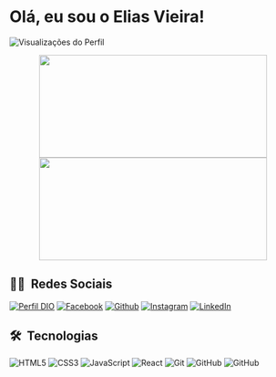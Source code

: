 # Olá, eu sou o Elias Vieira!

<p align="left"> <img src="https://komarev.com/ghpvc/?username=elvieira&color=blue&label=Visualizações+do+Perfil" alt="Visualizações do Perfil" />
<div align="center">
<div align="center">
  <img height="180em" width="400em" src="https://github-readme-stats.vercel.app/api?username=elvieira&custom_title=Estatísticas+do+GitHub&show_icons=true&theme=github_dark&include_all_commits=true&count_private=true"/>
  <img height="180em" width="400em" src="https://github-readme-stats.vercel.app/api/top-langs/?username=elvieira&custom_title=Linguagens+mais+usadas&layout=donut&langs_count=8&theme=github_dark"/>
</div>

<div align=left>
<h2>👨🏻 &nbsp;Redes Sociais</h2>

[![Perfil DIO](https://img.shields.io/badge/-Meu%20Perfil%20na%20DIO-30A3DC?style=for-the-badge)](https://web.dio.me/users/el_vieira9/)
[![Facebook](https://img.shields.io/badge/-Facebook-000?style=for-the-badge&logo=facebook&logoColor=30A3DC)](https://www.facebook.com/el.vieira09/)
[![Github](https://img.shields.io/badge/-GitHub-000?style=for-the-badge&logo=github&logoColor=30A3DC)](https://github.com/elvieira)
[![Instagram](https://img.shields.io/badge/-Instagram-000?style=for-the-badge&logo=instagram&logoColor=30A3DC)](https://www.instagram.com/el.vieira/)
[![LinkedIn](https://img.shields.io/badge/-LinkedIn-000?style=for-the-badge&logo=linkedin&logoColor=30A3DC)](https://www.linkedin.com/in/elvieira9/)
</div>

<div align=left>
<h2>🛠 &nbsp;Tecnologias</h2>

![HTML5](https://img.shields.io/badge/HTML-000?style=for-the-badge&logo=html5&logoColor=E94D5F)
![CSS3](https://img.shields.io/badge/CSS3-000?style=for-the-badge&logo=css3&logoColor=E94D5F)
![JavaScript](https://img.shields.io/badge/JavaScript-000?style=for-the-badge&logo=javascript&logoColor=E94D5F)
![React](https://img.shields.io/badge/React-000?style=for-the-badge&logo=react&logoColor=E94D5F)
![Git](https://img.shields.io/badge/Git-000?style=for-the-badge&logo=git&logoColor=E94D5F)
![GitHub](https://img.shields.io/badge/GitHub-000?style=for-the-badge&logo=github&logoColor=E94D5F)
![GitHub](https://img.shields.io/badge/Visual_Studio_Code-000?style=for-the-badge&logo=visualstudiocode&logoColor=E94D5F)
</div>